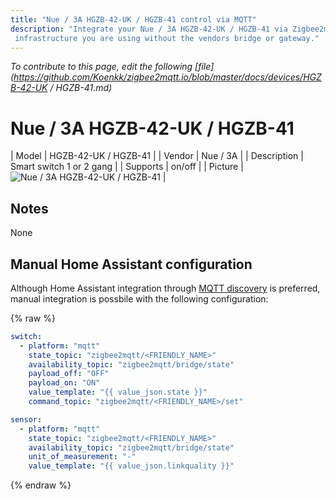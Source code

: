 ```yaml
---
title: "Nue / 3A HGZB-42-UK / HGZB-41 control via MQTT"
description: "Integrate your Nue / 3A HGZB-42-UK / HGZB-41 via Zigbee2mqtt with whatever smart home
 infrastructure you are using without the vendors bridge or gateway."
---
```


*To contribute to this page, edit the following
[file](https://github.com/Koenkk/zigbee2mqtt.io/blob/master/docs/devices/HGZB-42-UK / HGZB-41.md)*

# Nue / 3A HGZB-42-UK / HGZB-41

| Model | HGZB-42-UK / HGZB-41  |
| Vendor  | Nue / 3A  |
| Description | Smart switch 1 or 2 gang |
| Supports | on/off |
| Picture | ![Nue / 3A HGZB-42-UK / HGZB-41](../images/devices/HGZB-42-UK---HGZB-41.jpg) |

## Notes

None

## Manual Home Assistant configuration
Although Home Assistant integration through [MQTT discovery](../integration/home_assistant) is preferred,
manual integration is possbile with the following configuration:


{% raw %}
```yaml
switch:
  - platform: "mqtt"
    state_topic: "zigbee2mqtt/<FRIENDLY_NAME>"
    availability_topic: "zigbee2mqtt/bridge/state"
    payload_off: "OFF"
    payload_on: "ON"
    value_template: "{{ value_json.state }}"
    command_topic: "zigbee2mqtt/<FRIENDLY_NAME>/set"

sensor:
  - platform: "mqtt"
    state_topic: "zigbee2mqtt/<FRIENDLY_NAME>"
    availability_topic: "zigbee2mqtt/bridge/state"
    unit_of_measurement: "-"
    value_template: "{{ value_json.linkquality }}"
```
{% endraw %}



